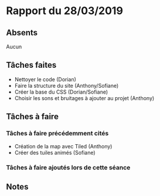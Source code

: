 # Rapport du 28/03/2019
## Absents
Aucun
## Tâches faites
- Nettoyer le code (Dorian)
- Faire la structure du site (Anthony/Sofiane)
- Créer la base du CSS (Dorian/Sofiane)
- Choisir les sons et bruitages à ajouter au projet (Anthony)
## Tâches à faire
### Tâches à faire précédemment cités
- Création de la map avec Tiled (Anthony)
- Créer des tuiles animés (Sofiane)
### Tâches à faire ajoutés lors de cette séance
## Notes
